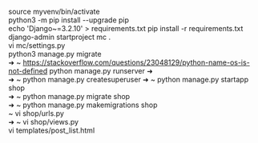 source myvenv/bin/activate    
python3 -m pip install --upgrade pip   
echo 'Django~=3.2.10' > requirements.txt
pip install -r requirements.txt  
django-admin startproject mc .    
vi mc/settings.py    
python3 manage.py migrate      
➜  ~ https://stackoverflow.com/questions/23048129/python-name-os-is-not-defined
python manage.py runserver   ➜                                              
➜  ~ python manage.py createsuperuser 
➜  ~ python manage.py startapp shop     
➜  ~ python manage.py migrate shop                                                                   
➜  ~ python manage.py makemigrations shop                             
~ vi shop/urls.py                                
➜  ~ vi shop/views.py                      
vi templates/post_list.html  